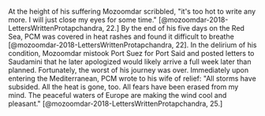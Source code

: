 At the height of his suffering Mozoomdar scribbled, "it's too hot to
write any more. I will just close my eyes for some time." [@mozoomdar-2018-LettersWrittenProtapchandra, 22.] By the
end of his five days on the Red Sea, PCM was covered in heat rashes and
found it difficult to breathe [@mozoomdar-2018-LettersWrittenProtapchandra, 22]. In the delirium of his condition,
Mozoomdar mistook Port Suez for Port Said and posted letters to
Saudamini that he later apologized would likely arrive a full week later
than planned. Fortunately, the worst of his journey was over.
Immediately upon entering the Mediterranean, PCM wrote to his wife of
relief: "All storms have subsided. All the heat is gone, too. All fears
have been erased from my mind. The peaceful waters of Europe are making
the wind cool and pleasant." [@mozoomdar-2018-LettersWrittenProtapchandra, 25.]
